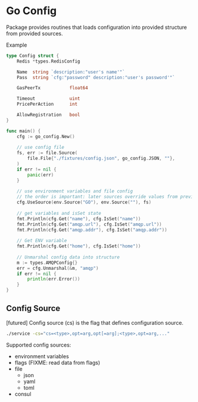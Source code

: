 # Go Config

Package provides routines that loads configuration into provided structure from provided sources.


Example

```go
type Config struct {
	Redis *types.RedisConfig

	Name  string `description:"user's name'"`
	Pass  string `cfg:"password" description:"user's password'"`

	GasPeerTx           float64

	Timeout             uint
	PricePerAction      int

	AllowRegistration   bool
}

func main() {
	cfg := go_config.New()
	
	// use config file
    fs, err := file.Source(
    	file.File{"./fixtures/config.json", go_config.JSON, ""},
    )
    if err != nil {
        panic(err)
    }
    
    // use environment variables and file config
    // the order is important: later sources override values from previous sources
    cfg.UseSource(env.Source("GO"), env.Source(""), fs)
    
    // get variables and isSet state
    fmt.Println(cfg.Get("name"), cfg.IsSet("name"))
    fmt.Println(cfg.Get("amqp.url"), cfg.IsSet("amqp.url"))
    fmt.Println(cfg.Get("amqp.addr"), cfg.IsSet("amqp.addr"))
    
    // Get ENV variable
    fmt.Println(cfg.Get("home"), cfg.IsSet("home"))
    
    // Unmarshal config data into structure
    m := types.AMQPConfig{}
    err = cfg.Unmarshal(&m, "amqp")
    if err != nil {
        println(err.Error())
    }
}
```

## Config Source

[futured] Config source (cs) is the flag that defines configuration source.

```bash
./service -cs="cs=<type>,opt=arg,opt[=arg];<type>,opt=arg,..."
```

Supported config sources:
- environment variables
- flags (FIXME: read data from flags)
- file
  - json
  - yaml
  - toml
- consul